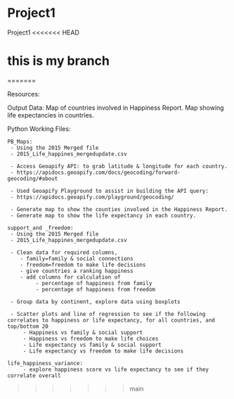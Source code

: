 # Project1
Project1
<<<<<<< HEAD
# this is my branch
=======

Resources:


Output Data:
Map of countries involved in Happiness Report.
Map showing life expectancies in countries.

Python Working Files:

    PB_Maps:
     - Using the 2015 Merged file    
     - 2015_Life_happines_mergedupdate.csv

     - Access Geoapify API: to grab latitude & longitude for each country.
     - https://apidocs.geoapify.com/docs/geocoding/forward-geocoding/#about 

     - Used Geoapify Playground to assist in building the API query: 
     - https://apidocs.geoapify.com/playground/geocoding/

     - Generate map to show the counties involved in the Happiness Report.
     - Generate map to show the life expectancy in each country.

    support_and _freedom:
     - Using the 2015 Merged file    
     - 2015_Life_happines_mergedupdate.csv

     - Clean data for required columns, 
        - family=family & social connections
        - freedom=freedom to make life decisions
        - give countries a ranking happiness
        - add columns for calculation of 
             - percentage of happiness from family
             - percentage of happiness from freedom

     - Group data by continent, explore data using boxplots

     - Scatter plots and line of regression to see if the following correlates to happiness or life expectancy, for all countries, and top/bottom 20
         - Happiness vs family & social support
         - Happiness vs freedom to make life choices
         - Life expectancy vs family & social support
         - Life expectancy vs freedom to make life decisions

    life_happiness_variance:
         - explore happiness score vs life expectancy to see if they correlate overall

>>>>>>> main


